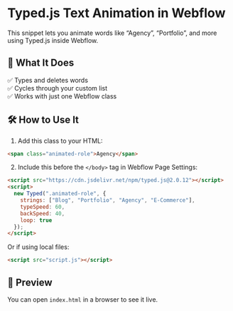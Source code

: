 
# Typed.js Text Animation in Webflow

This snippet lets you animate words like “Agency”, “Portfolio”, and more using Typed.js inside Webflow.

## 🧠 What It Does
✅ Types and deletes words  
✅ Cycles through your custom list  
✅ Works with just one Webflow class

## 🛠 How to Use It

1. Add this class to your HTML:
```html
<span class="animated-role">Agency</span>
```

2. Include this before the `</body>` tag in Webflow Page Settings:
```html
<script src="https://cdn.jsdelivr.net/npm/typed.js@2.0.12"></script>
<script>
  new Typed(".animated-role", {
    strings: ["Blog", "Portfolio", "Agency", "E-Commerce"],
    typeSpeed: 60,
    backSpeed: 40,
    loop: true
  });
</script>
```

Or if using local files:
```html
<script src="script.js"></script>
```

## 👀 Preview
You can open `index.html` in a browser to see it live.
